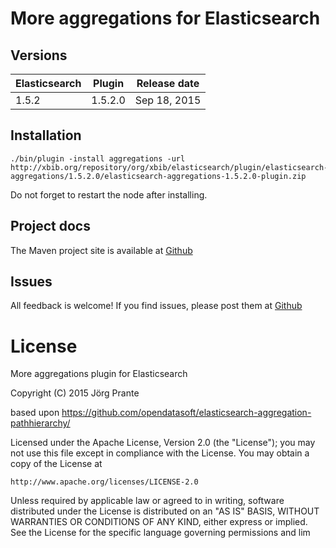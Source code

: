 
# More aggregations for Elasticsearch 

## Versions

| Elasticsearch  | Plugin      | Release date |
| -------------- | ----------- | -------------|
| 1.5.2          | 1.5.2.0     | Sep 18, 2015 |

## Installation

```
./bin/plugin -install aggregations -url http://xbib.org/repository/org/xbib/elasticsearch/plugin/elasticsearch-aggregations/1.5.2.0/elasticsearch-aggregations-1.5.2.0-plugin.zip
```

Do not forget to restart the node after installing.

## Project docs

The Maven project site is available at [Github](http://jprante.github.io/elasticsearch-aggregations)

## Issues

All feedback is welcome! If you find issues, please post them at [Github](https://github.com/jprante/elasticsearch-aggregations/issues)

# License

More aggregations plugin for Elasticsearch

Copyright (C) 2015 Jörg Prante

based upon https://github.com/opendatasoft/elasticsearch-aggregation-pathhierarchy/

Licensed under the Apache License, Version 2.0 (the "License");
you may not use this file except in compliance with the License.
You may obtain a copy of the License at

    http://www.apache.org/licenses/LICENSE-2.0

Unless required by applicable law or agreed to in writing, software
distributed under the License is distributed on an "AS IS" BASIS,
WITHOUT WARRANTIES OR CONDITIONS OF ANY KIND, either express or implied.
See the License for the specific language governing permissions and
lim